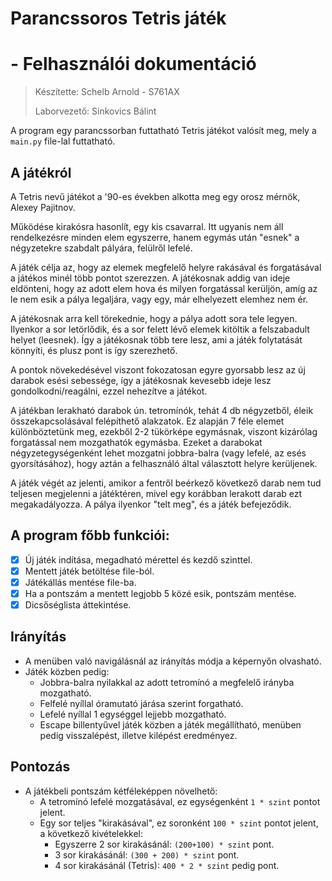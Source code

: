 # Parancssoros Tetris játék

# - Felhasználói dokumentáció

> Készítette: Schelb Arnold - S761AX
> 
> Laborvezető: Sinkovics Bálint

A program egy parancssorban futtatható Tetris játékot valósít meg, mely a `main.py` file-lal futtatható.

## A játékról

A Tetris nevű játékot a '90-es években alkotta meg egy orosz mérnök, Alexey Pajitnov.

Működése kirakósra hasonlít, egy kis csavarral. Itt ugyanis nem áll rendelkezésre minden elem egyszerre, hanem egymás után "esnek" a négyzetekre szabdalt pályára, felülről lefelé.

A játék célja az, hogy az elemek megfelelő helyre rakásával és forgatásával a játékos minél több pontot szerezzen. A játékosnak addig van ideje eldönteni, hogy az adott elem hova és milyen forgatással kerüljön, amíg az le nem esik a pálya legaljára, vagy egy, már elhelyezett elemhez nem ér.

A játékosnak arra kell törekednie, hogy a pálya adott sora tele legyen. Ilyenkor a sor letörlődik, és a sor felett lévő elemek kitöltik a felszabadult helyet (leesnek). Így a játékosnak több tere lesz, ami a játék folytatását könnyíti, és plusz pont is így szerezhető.

A pontok növekedésével viszont fokozatosan egyre gyorsabb lesz az új darabok esési sebessége, így a játékosnak kevesebb ideje lesz gondolkodni/reagálni, ezzel nehezítve a játékot.

A játékban lerakható darabok ún. tetromínók, tehát 4 db négyzetből, éleik összekapcsolásával felépíthető alakzatok. Ez alapján 7 féle elemet különböztetünk meg, ezekből 2-2 tükörképe egymásnak, viszont kizárólag forgatással nem mozgathatók egymásba. Ezeket a darabokat négyzetegységenként lehet mozgatni jobbra-balra (vagy lefelé, az esés gyorsításához), hogy aztán a felhasználó által választott helyre kerüljenek.

A játék végét az jelenti, amikor a fentről beérkező következő darab nem tud teljesen megjelenni a játéktéren, mivel egy korábban lerakott darab ezt megakadályozza. A pálya ilyenkor "telt meg", és a játék befejeződik.

## A program főbb funkciói:

- [x] Új játék indítása, megadható mérettel és kezdő szinttel.
- [x] Mentett játék betöltése file-ból.
- [x] Játékállás mentése file-ba.
- [x] Ha a pontszám a mentett legjobb 5 közé esik, pontszám mentése.
- [x] Dicsőséglista áttekintése.

## Irányítás

- A menüben való navigálásnál az irányítás módja a képernyőn olvasható.
- Játék közben pedig:
  - Jobbra-balra nyilakkal az adott tetromínó a megfelelő irányba mozgatható.
  - Felfelé nyíllal óramutató járása szerint forgatható.
  - Lefelé nyíllal 1 egységgel lejjebb mozgatható.
  - Escape billentyűvel játék közben a játék megállítható, menüben pedig visszalépést, illetve kilépést eredményez.

## Pontozás

- A játékbeli pontszám kétféleképpen növelhető:
  - A tetromínó lefelé mozgatásával, ez egységenként `1 * szint` pontot jelent.
  - Egy sor teljes "kirakásával", ez soronként `100 * szint` pontot jelent, a következő kivételekkel:
    - Egyszerre 2 sor kirakásánál: `(200+100) * szint` pont.
    - 3 sor kirakásánál: `(300 + 200) * szint` pont.
    - 4 sor kirakásánál (Tetris): `400 * 2 * szint` pedig pont.
